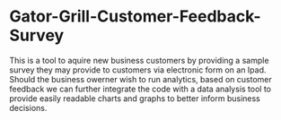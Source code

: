 # Gator-Grill-Customer-Feedback-Survey
This is a tool to aquire new business customers by providing a sample survey they may provide to customers via electronic form on an Ipad. Should the business owerner wish to run analytics, based on customer feedback we can further integrate the code with a data analysis tool to provide easily readable charts and graphs to better inform business decisions.
